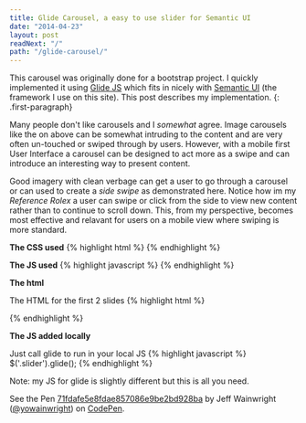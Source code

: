 ```yaml
---
title: Glide Carousel, a easy to use slider for Semantic UI
date: "2014-04-23"
layout: post
readNext: "/"
path: "/glide-carousel/"
---
```


This carousel was originally done for a bootstrap project. I quickly implemented it using [Glide JS](http://jedrzejchalubek.com/glide/) which fits in nicely with [Semantic UI](http://semantic-ui.com/) (the framework I use on this site). This post describes my implementation.
{: .first-paragraph}

Many people don't like carousels and I _somewhat_ agree. Image carousels like the on above can be somewhat intruding to the content and are very often un-touched or swiped through by users. However, with a mobile first User Interface a carousel can be designed to act more as a swipe and can introduce an interesting way to present content.

Good imagery with clean verbage can get a user to go through a carousel or can used to create a _side swipe_ as demonstrated here. Notice how im my _Reference Rolex_ a user can swipe or click from the side to view new content rather than to continue to scroll down. This, from my perspective, becomes most effective and relavant for users on a mobile view where swiping is more standard.

**The CSS used**
{% highlight html %}
	<linl rel="stylesheet" href="http://cdnjs.cloudflare.com/ajax/libs/semantic-ui/0.12.0/css/semantic.min.css"/>
{% endhighlight %}

**The JS used**
{% highlight javascript %}
	<script src="//code.jquery.com/jquery-1.11.0.min.js"></script>
	<script src="http://cdnjs.cloudflare.com/ajax/libs/semantic-ui/0.12.0/javascript<ntic.min.js"></script>
	<script src="http://cdn.jsdelivr.net/jquery.glide/1.0.6/jquery.glide.min.js"></script>
{% endhighlight %}

**The html**

The HTML for the first 2 slides
{% highlight html %}
	<div class="slider slider1">
    <div class="slides">
      <div class="slide-item item1">
      </div>
      <div class="slide-item item2"> 
      </div>
      <div class="slide-item item3">
      </div>
      <div class="slide-item item4">
      </div>
  	</div>
	</div>
{% endhighlight %}

**The JS added locally**

Just call glide to run in your local JS
{% highlight javascript %}
	$('.slider').glide();
{% endhighlight %}

Note: my JS for glide is slightly different but this is all you need.

<div class="code-sample">
	<p styles="min-height: 300px;" data-height="268" data-theme-id="0" data-slug-hash="71fdafe5e8fdae857086e9be2bd928ba" data-default-tab="result" data-user="yowainwright" class='codepen'>See the Pen <a href='http://codepen.io/yowainwright/pen/71fdafe5e8fdae857086e9be2bd928ba/'>71fdafe5e8fdae857086e9be2bd928ba</a> by Jeff Wainwright (<a href='http://codepen.io/yowainwright'>@yowainwright</a>) on <a href='http://codepen.io'>CodePen</a>.</p>
	<script async src="//assets.codepen.io/assets/embed/ei.js"></script>
</div>

